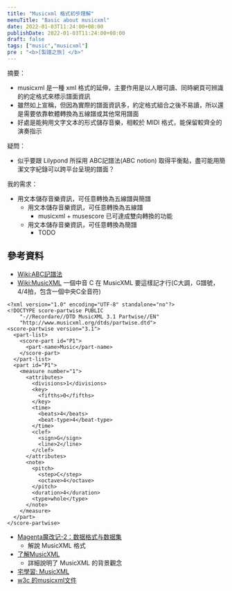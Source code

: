 ```yaml
---
title: "Musicxml 格式初步理解"
menuTitle: "Basic about musicxml"
date: 2022-01-03T11:24:00+08:00
publishDate: 2022-01-03T11:24:00+08:00
draft: false
tags: ["music","musicxml"]
pre : "<b>[製譜之旅] </b>"
---
```


摘要：
- musicxml 是一種 xml 格式的延伸，主要作用是以人眼可讀、同時網頁可辨識的約定格式來標示譜面資訊
- 雖然如上宣稱，但因為實際的譜面資訊多，約定格式組合之後不易讀，所以還是需要依靠軟體轉換為五線譜或其他常用譜面
- 好處是能夠用文字文本的形式儲存音樂，相較於 MIDI 格式，能保留較齊全的演奏指示

疑問：
- 似乎要跟 Lilypond 所採用 ABC記譜法(ABC notion) 取得平衡點，盡可能用簡潔文字紀錄可以跨平台呈現的譜面？

我的需求：
- 用文本儲存音樂資訊，可任意轉換為五線譜與簡譜
    - 用文本儲存音樂資訊，可任意轉換為五線譜
        - musicxml + musescore 已可達成雙向轉換的功能
    - 用文本儲存音樂資訊，可任意轉換為簡譜
        - TODO 

## 參考資料
- [Wiki:ABC記譜法](https://zh.wikipedia.org/zh-tw/ABC%E8%AE%B0%E8%B0%B1%E6%B3%95)
- [Wiki:MusicXML](https://zh.wikipedia.org/zh-tw/MusicXML)
一個中音 C 在 MusicXML 要這樣記才行(C大調，G譜號，4/4拍，包含一個中央C全音符)
```xml=
<?xml version="1.0" encoding="UTF-8" standalone="no"?>
<!DOCTYPE score-partwise PUBLIC
    "-//Recordare//DTD MusicXML 3.1 Partwise//EN"
    "http://www.musicxml.org/dtds/partwise.dtd">
<score-partwise version="3.1">
  <part-list>
    <score-part id="P1">
      <part-name>Music</part-name>
    </score-part>
  </part-list>
  <part id="P1">
    <measure number="1">
      <attributes>
        <divisions>1</divisions>
        <key>
          <fifths>0</fifths>
        </key>
        <time>
          <beats>4</beats>
          <beat-type>4</beat-type>
        </time>
        <clef>
          <sign>G</sign>
          <line>2</line>
        </clef>
      </attributes>
      <note>
        <pitch>
          <step>C</step>
          <octave>4</octave>
        </pitch>
        <duration>4</duration>
        <type>whole</type>
      </note>
    </measure>
  </part>
</score-partwise>
```
- [Magenta魔改记-2：数据格式与数据集](https://zhuanlan.zhihu.com/p/49539387)
    - 解說 MusicXML 格式
- [了解MusicXML](https://www.himachi.cn/2018/10/18/music-xml.html)
    - 詳細說明了 MusicXML 的背景觀念
- [宅學習: MusicXML](https://sls.weco.net/node/9182)
- [w3c 的musicxml文件](https://www.w3.org/2017/12/musicxml31/)